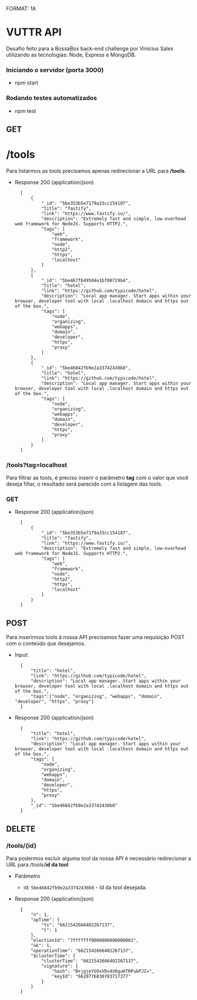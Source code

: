 FORMAT: 1A

# VUTTR API
Desafio feito para a BossaBox back-end challenge por Vinícius Sales utilizando as tecnologias: Node, Express e MongoDB.

### Iniciando o servidor (porta 3000)
+ npm start

### Rodando testes automatizados
+ npm test

## GET

# /tools
Para listarmos as tools precisamos apenas redirecionar a URL para **/tools**.

+ Response 200 (application/json)

        [
            {
                "_id": "5be353b5e7179a33cc154107",
                "title": "fastify",
                "link": "https://www.fastify.io/",
                "description": "Extremely fast and simple, low-overhead web framework for NodeJS. Supports HTTP2.",
                "tags": [
                    "web",
                    "framework",
                    "node",
                    "http2",
                    "https",
                    "localhost"
                ]
            },
            {
                "_id": "5be467fb49504e1bf00729b4",
                "title": "hotel",
                "link": "https://github.com/typicode/hotel",
                "description": "Local app manager. Start apps within your browser, developer tool with local .localhost domain and https out of the box.",
                "tags": [
                    "node",
                    "organizing",
                    "webapps",
                    "domain",
                    "developer",
                    "https",
                    "proxy"
                ]
            },
            {
                "_id": "5be46842fb9e2a33742430b8",
                "title": "hotel",
                "link": "https://github.com/typicode/hotel",
                "description": "Local app manager. Start apps within your browser, developer tool with local .localhost domain and https out of the box.",
                "tags": [
                    "node",
                    "organizing",
                    "webapps",
                    "domain",
                    "developer",
                    "https",
                    "proxy"
                ]
            }
        ]

### /tools?tag=localhost
Para filtrar as tools, é preciso inserir o parâmetro **tag** com o valor que você deseja filtar, o resultado será parecido com a listagem das tools.

### GET

+ Response 200 (application/json)

        [
            {
                "_id": "5be353b5e7179a33cc154107",
                "title": "fastify",
                "link": "https://www.fastify.io/",
                "description": "Extremely fast and simple, low-overhead web framework for NodeJS. Supports HTTP2.",
                "tags": [
                    "web",
                    "framework",
                    "node",
                    "http2",
                    "https",
                    "localhost"
                ]
            }
        ]

## POST
Para inserirmos tools à nossa API precisamos fazer uma requisição POST com o conteúdo que desejamos.

+ Input:

        {
            "title": "hotel",
            "link": "https://github.com/typicode/hotel",
            "description": "Local app manager. Start apps within your browser, developer tool with local .localhost domain and https out of the box.",
            "tags":["node", "organizing", "webapps", "domain", "developer", "https", "proxy"]
        }

+ Response 200 (application/json)

        {
            "title": "hotel",
            "link": "https://github.com/typicode/hotel",
            "description": "Local app manager. Start apps within your browser, developer tool with local .localhost domain and https out of the box.",
            "tags": [
                "node",
                "organizing",
                "webapps",
                "domain",
                "developer",
                "https",
                "proxy"
            ],
            "_id": "5be46842fb9e2a33742430b8"
        }

## DELETE
### /tools/{id}

Para podermos excluir alguma tool da nossa API é necessário redirecionar a URL para /tools/**id da tool**

+ Parâmetro
  + id: `5be46842fb9e2a33742430b8` - Id da tool desejada.

+ Response 200 (application/json)

        {
            "n": 1,
            "opTime": {
                "ts": "6621542666402267137",
                "t": 1
            },
            "electionId": "7fffffff0000000000000001",
            "ok": 1,
            "operationTime": "6621542666402267137",
            "$clusterTime": {
                "clusterTime": "6621542666402267137",
                "signature": {
                    "hash": "B+jgjeYG9xVDv4V8guHTRPubPJI=",
                    "keyId": "6620776830783717377"
                }
            }
        }